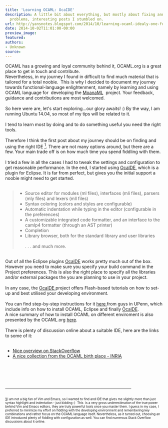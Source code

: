```yaml
---
title: 'Learning OCAML: OcaIDE'
description: A little bit about everything, but mostly about fixing annoying tech
  problems, interesting posts I stumbled on.
url: http://yansnotes.blogspot.com/2014/10/learning-ocaml-idealy-one-function-at.html
date: 2014-10-02T11:01:00-00:00
preview_image:
featured:
authors:
- Unknown
source:
---
```


<div dir="ltr" style="text-align: left;" trbidi="on">
<div dir="ltr" style="text-align: left;" trbidi="on">
OCAML has a growing and loyal community behind it, OCAML.org is a great place to get in touch and contribute.<br/>
Nevertheless, in my journey I found in difficult to find much material that is tailored for a total noobie.&nbsp; This is why I decided to document my journey towards functional-language enlightenment, namely by learning and using OCAML language for&nbsp; developing the <a href="https://github.com/yansh/MoanaML/" target="_blank">MoanaML</a>&nbsp; project. Your feedback, guidance and contributions are most welcomed. <br/>
<br/>
So here were are, let's start exploring...our glory awaits! :) By the way, I am running Ubuntu 14.04, so most of my tips will be related to it.<br/>
<br/>
I tend to learn most by doing and to do something useful you need the right tools. <br/>
<br/>
Therefore I think the first post about my journey should be on finding and using the right IDE <a href="https://www.blogger.com/blogger.g?blogID=954580896613987338#1" name="top1"><sup>1</sup></a>. There are not many options around, but there are a few. Your main trade off is on how much time you spend fiddling with them.<br/>
<br/>
I tried a few in all the cases I had to tweak the settings and configuration to get reasonable performance. In the end, I started using <a href="http://www.algo-prog.info/ocaide/index.php" target="_blank">OcaIDE</a>, which is a plugin for Eclipse. It is far from perfect, but gives you the initial support a noobie might need to get started.<br/>
<br/>
<blockquote class="tr_bq">
<ul>
<li> Source editor for modules (ml files), interfaces (mli files), parsers (mly files) and lexers (mll files)
        </li>
<li> Syntax coloring (colors and styles are configurable)
        </li>
<li> Automatic indentation while typing in the editor (configurable in the preferences)
        </li>
<li> A customizable integrated code formatter, and an interface to the camlp4 formatter (through an AST printer)
        </li>
<li> Completion
        </li>
<li> Library browser, both for the standard library and user libraries
        <br/><br/>. . . and much more. </li>
</ul>
</blockquote>
<br/>
Out of all the Eclipse plugins <a href="http://www.algo-prog.info/ocaide/index.php" target="_blank">OcaIDE</a> works pretty much out of the box. However you need to make sure you specify your build command in the Project preferences. This is also the right place to specify all the libraries and/or external packages the you are planning to use in your project.<br/>
<br/>
In any case, the <a href="http://www.algo-prog.info/ocaide/index.php" target="_blank">OcaIDE </a>project offers Flash-based tutorials on how to set-up and best utilised your developing environment.<br/>
<br/>
You can find step-by-step instructions for it <a href="http://www.seas.upenn.edu/~cis120e/ocaml_setup.shtml" target="_blank">here </a>from guys in UPenn, which include info on how to install OCAML, Eclipse and finally <a href="http://www.algo-prog.info/ocaide/index.php" target="_blank">OcaIDE</a>.<br/>
A nice summary of how to install OCAML on different enviroment is also presented by the OCAML.org <a href="https://ocaml.org/docs/install.html" target="_blank">here</a>.<br/>
<br/>
There is plenty of discussion online about a suitable IDE, here are the links to some of it:<br/>
<br/>
<ul style="text-align: left;">
<li><a href="http://stackoverflow.com/a/14767665" target="_blank">Nice overview on StackOverflow </a></li>
<li><a href="http://caml.inria.fr/cgi-bin/hump.en.cgi?sort=0&amp;browse=56" target="_blank">A nice collection from the OCAML birth place - INRIA </a></li>
</ul>
<br/>
<br/>
<br/>
<br/></div>
<hr width="80%"/>
<span class="Apple-style-span" style="font-size: x-small;"><br/>
<a href="https://www.blogger.com/null" name="1"><b>1 </b></a>I am not a big fan of Vim and Emacs, so I wanted to find and IDE 
that gives me slightly more than just syntax highlight and indentation -
 just kidding :)&nbsp; This&nbsp; is a very gross underestimation
 of the true power behind Vim and Emacs editors, they are truly powerful
 tools once you master them. I guess in my case, I preferred to minimize
 my effort on fiddling with the developing environment and remembering 
key combinations and rather focus on the OCAML language itself. 
Nevertheless, as it turned out, choosing an IDE introduced plenty of 
fiddling with configuration as well. You can find numerous Stack Overflow discussions about it online. </span></div>

